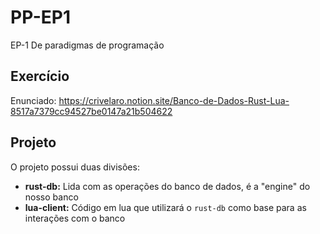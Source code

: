 # PP-EP1

EP-1 De paradigmas de programação

## Exercício

Enunciado: https://crivelaro.notion.site/Banco-de-Dados-Rust-Lua-8517a7379cc94527be0147a21b504622

## Projeto

O projeto possui duas divisões:
- **rust-db:** Lida com as operações do banco de dados, é a "engine" do nosso banco
- **lua-client:** Código em lua que utilizará o `rust-db` como base para as interações com o banco
